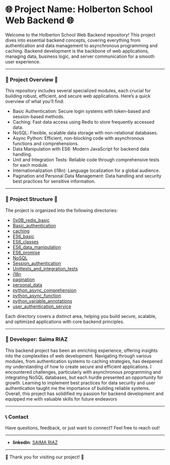 # 🌐 Project Name: Holberton School Web Backend 🌐



Welcome to the Holberton School Web Backend repository! This project dives into essential backend concepts, covering everything from authentication and data management to asynchronous programming and caching. Backend development is the backbone of web applications, managing data, business logic, and server communication for a smooth user experience.

---

### 📜 Project Overview 📜

This repository includes several specialized modules, each crucial for building robust, efficient, and secure web applications. Here’s a quick overview of what you’ll find:

- Basic Authentication: Secure login systems with token-based and session-based methods.
- Caching: Fast data access using Redis to store frequently accessed data.
- NoSQL: Flexible, scalable data storage with non-relational databases.
- Async Python: Efficient, non-blocking code with asynchronous functions and comprehensions.
- Data Manipulation with ES6: Modern JavaScript for backend data handling.
- Unit and Integration Tests: Reliable code through comprehensive tests for each module.
- Internationalization (i18n): Language localization for a global audience.
- Pagination and Personal Data Management: Data handling and security best practices for sensitive information.

---

### 📂 Project Structure 📂

The project is organized into the following directories:

- [0x0B_redis_basic](https://github.com/saima-riaz/holbertonschool-web_back_end/tree/main/0x0B_redis_basic)
- [Basic_authentication](https://github.com/saima-riaz/holbertonschool-web_back_end/tree/main/Basic_authentication)
- [caching](https://github.com/saima-riaz/holbertonschool-web_back_end/tree/main/caching)
- [ES6_basic](https://github.com/saima-riaz/holbertonschool-web_back_end/tree/main/ES6_basic)
- [ES6_classes](https://github.com/saima-riaz/holbertonschool-web_back_end/tree/main/ES6_classes)
- [ES6_data_manipulation](https://github.com/saima-riaz/holbertonschool-web_back_end/tree/main/ES6_data_manipulation)
- [ES6_promise](https://github.com/saima-riaz/holbertonschool-web_back_end/tree/main/ES6_promise)
- [NoSQL](https://github.com/saima-riaz/holbertonschool-web_back_end/tree/main/NoSQL)
- [Session_authentication](https://github.com/saima-riaz/holbertonschool-web_back_end/tree/main/Session_authentication)
- [Unittests_and_integration_tests](https://github.com/saima-riaz/holbertonschool-web_back_end/tree/main/Unittests_and_integration_tests)
- [i18n](https://github.com/saima-riaz/holbertonschool-web_back_end/tree/main/i18n)
- [pagination](https://github.com/saima-riaz/holbertonschool-web_back_end/tree/main/pagination)
- [personal_data](https://github.com/saima-riaz/holbertonschool-web_back_end/tree/main/personal_data)
- [python_async_comprehension](https://github.com/saima-riaz/holbertonschool-web_back_end/tree/main/python_async_comprehension)
- [python_async_function](https://github.com/saima-riaz/holbertonschool-web_back_end/tree/main/python_async_function)
- [python_variable_annotations](https://github.com/saima-riaz/holbertonschool-web_back_end/tree/main/python_variable_annotations)
- [user_authentication_service](https://github.com/saima-riaz/holbertonschool-web_back_end/tree/main/user_authentication_service)

Each directory covers a distinct area, helping you build secure, scalable, and optimized applications with core backend principles.

---
### 👤 Developer: Saima RIAZ

This backend project has been an enriching experience, offering insights into the complexities of web development. Navigating through various modules, from authentication systems to caching strategies, has deepened my understanding of how to create secure and efficient applications. I encountered challenges, particularly with asynchronous programming and integrating NoSQL databases, but each hurdle presented an opportunity for growth. Learning to implement best practices for data security and user authentication taught me the importance of building reliable systems. Overall, this project has solidified my passion for backend development and equipped me with valuable skills for future endeavors

---

### 📞 Contact
Have questions, feedback, or just want to connect? Feel free to reach out!

---

- **linkedin**: [SAIMA RIAZ](https://www.linkedin.com/in/saima-riaz-178ab7194/)
---

🌟 Thank you for visiting our project! 🌟